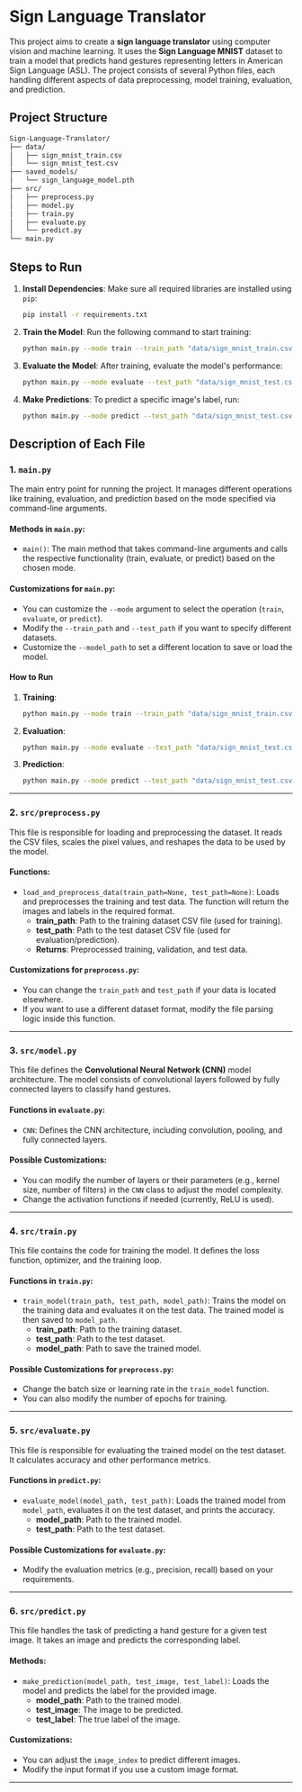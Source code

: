 ﻿# **Sign Language Translator**

This project aims to create a **sign language translator** using computer vision and machine learning. It uses the **Sign Language MNIST** dataset to train a model that predicts hand gestures representing letters in American Sign Language (ASL). The project consists of several Python files, each handling different aspects of data preprocessing, model training, evaluation, and prediction.

## **Project Structure**

```bash
Sign-Language-Translator/
├── data/
│   ├── sign_mnist_train.csv
│   └── sign_mnist_test.csv
├── saved_models/
│   └── sign_language_model.pth
├── src/
│   ├── preprocess.py
│   ├── model.py
│   ├── train.py
│   ├── evaluate.py
│   └── predict.py
└── main.py
```


## **Steps to Run**

1. **Install Dependencies**:
   Make sure all required libraries are installed using `pip`:

   ```bash
   pip install -r requirements.txt
   ```

2. **Train the Model**:
   Run the following command to start training:

   ```bash
   python main.py --mode train --train_path "data/sign_mnist_train.csv" --test_path "data/sign_mnist_test.csv" --model_path "saved_models/sign_language_model.pth"
   ```

3. **Evaluate the Model**:
   After training, evaluate the model's performance:

   ```bash
   python main.py --mode evaluate --test_path "data/sign_mnist_test.csv" --model_path "saved_models/sign_language_model.pth"
   ```

4. **Make Predictions**:
   To predict a specific image's label, run:

   ```bash
   python main.py --mode predict --test_path "data/sign_mnist_test.csv" --model_path "saved_models/sign_language_model.pth" --image_index 5
   ```


## **Description of Each File**

### **1. `main.py`**

The main entry point for running the project. It manages different operations like training, evaluation, and prediction based on the mode specified via command-line arguments.

#### **Methods in `main.py`:**

- `main()`: The main method that takes command-line arguments and calls the respective functionality (train, evaluate, or predict) based on the chosen mode.

#### **Customizations for `main.py`:**

- You can customize the `--mode` argument to select the operation (`train`, `evaluate`, or `predict`).
- Modify the `--train_path` and `--test_path` if you want to specify different datasets.
- Customize the `--model_path` to set a different location to save or load the model.

#### **How to Run**

1. **Training**:

   ```bash
   python main.py --mode train --train_path "data/sign_mnist_train.csv" --test_path "data/sign_mnist_test.csv" --model_path "saved_models/sign_language_model.pth"
   ```

2. **Evaluation**:

   ```bash
   python main.py --mode evaluate --test_path "data/sign_mnist_test.csv" --model_path "saved_models/sign_language_model.pth"
   ```

3. **Prediction**:

   ```bash
   python main.py --mode predict --test_path "data/sign_mnist_test.csv" --model_path "saved_models/sign_language_model.pth" --image_index 5
   ```

---

### **2. `src/preprocess.py`**

This file is responsible for loading and preprocessing the dataset. It reads the CSV files, scales the pixel values, and reshapes the data to be used by the model.

#### **Functions:**

- `load_and_preprocess_data(train_path=None, test_path=None)`: Loads and preprocesses the training and test data. The function will return the images and labels in the required format.
  - **train_path**: Path to the training dataset CSV file (used for training).
  - **test_path**: Path to the test dataset CSV file (used for evaluation/prediction).
  - **Returns**: Preprocessed training, validation, and test data.

#### **Customizations for `preprocess.py`:**

- You can change the `train_path` and `test_path` if your data is located elsewhere.
- If you want to use a different dataset format, modify the file parsing logic inside this function.

---

### **3. `src/model.py`**

This file defines the **Convolutional Neural Network (CNN)** model architecture. The model consists of convolutional layers followed by fully connected layers to classify hand gestures.

#### **Functions in `evaluate.py`:**

- `CNN`: Defines the CNN architecture, including convolution, pooling, and fully connected layers.

#### **Possible Customizations:**

- You can modify the number of layers or their parameters (e.g., kernel size, number of filters) in the `CNN` class to adjust the model complexity.
- Change the activation functions if needed (currently, ReLU is used).

---

### **4. `src/train.py`**

This file contains the code for training the model. It defines the loss function, optimizer, and the training loop.

#### **Functions in `train.py`:**

- `train_model(train_path, test_path, model_path)`: Trains the model on the training data and evaluates it on the test data. The trained model is then saved to `model_path`.
  - **train_path**: Path to the training dataset.
  - **test_path**: Path to the test dataset.
  - **model_path**: Path to save the trained model.

#### **Possible Customizations for `preprocess.py`:**

- Change the batch size or learning rate in the `train_model` function.
- You can also modify the number of epochs for training.

---

### **5. `src/evaluate.py`**

This file is responsible for evaluating the trained model on the test dataset. It calculates accuracy and other performance metrics.

#### **Functions in `predict.py`:**

- `evaluate_model(model_path, test_path)`: Loads the trained model from `model_path`, evaluates it on the test dataset, and prints the accuracy.
  - **model_path**: Path to the trained model.
  - **test_path**: Path to the test dataset.

#### **Possible Customizations for `evaluate.py`:**

- Modify the evaluation metrics (e.g., precision, recall) based on your requirements.

---

### **6. `src/predict.py`**

This file handles the task of predicting a hand gesture for a given test image. It takes an image and predicts the corresponding label.

#### **Methods:**

- `make_prediction(model_path, test_image, test_label)`: Loads the model and predicts the label for the provided image.
  - **model_path**: Path to the trained model.
  - **test_image**: The image to be predicted.
  - **test_label**: The true label of the image.

#### **Customizations:**

- You can adjust the `image_index` to predict different images.
- Modify the input format if you use a custom image format.



---
